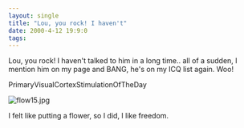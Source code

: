 ```yaml
---
layout: single
title: "Lou, you rock! I haven't"
date: 2000-4-12 19:9:0
tags: 
---
```


Lou, you rock! I haven't talked to him in a long time.. all of a sudden, I mention him on my page and BANG, he's on my ICQ list again. Woo!




PrimaryVisualCortexStimulationOfTheDay



![flow15.jpg][1]






I felt like putting a flower, so I did, I like freedom.



   [1]: http://3.bp.blogspot.com/-gJeNI7UdLD8/Tn0PsZFWPaI/AAAAAAAAAHA/zT2zXJWh9lI/s320/flow15.jpg

